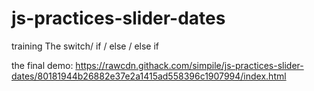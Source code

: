 # js-practices-slider-dates
training The switch/ if / else / else if

the final demo: https://rawcdn.githack.com/simpile/js-practices-slider-dates/80181944b26882e37e2a1415ad558396c1907994/index.html
